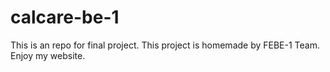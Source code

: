 # calcare-be-1
This is an repo for final project. This project is homemade by FEBE-1 Team. Enjoy my website.
